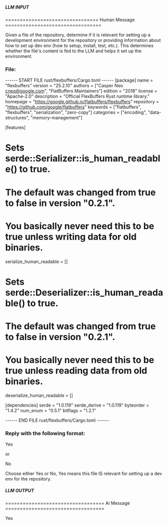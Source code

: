 ##### LLM INPUT #####
================================ Human Message =================================

Given a file of the repository, determine if it is relevant for setting up a development environment for the repository or providing information about how to set up dev env (how to setup, install, test, etc.). This determines whether the file's content is fed to the LLM and helps it set up the environment.

### File:
------ START FILE rust/flexbuffers/Cargo.toml ------
[package]
name = "flexbuffers"
version = "25.2.10"
authors = ["Casper Neo <cneo@google.com>", "FlatBuffers Maintainers"]
edition = "2018"
license = "Apache-2.0"
description = "Official FlexBuffers Rust runtime library."
homepage = "https://google.github.io/flatbuffers/flexbuffers"
repository = "https://github.com/google/flatbuffers"
keywords = ["flatbuffers", "flexbuffers", "serialization", "zero-copy"]
categories = ["encoding", "data-structures", "memory-management"]

[features]
# Sets serde::Serializer::is_human_readable() to true.
# The default was changed from true to false in version "0.2.1".
# You basically never need this to be true unless writing data for old binaries.
serialize_human_readable = []
# Sets serde::Deserializer::is_human_readable() to true.
# The default was changed from true to false in version "0.2.1".
# You basically never need this to be true unless reading data from old binaries.
deserialize_human_readable = []

[dependencies]
serde = "1.0.119"
serde_derive = "1.0.119"
byteorder = "1.4.2"
num_enum = "0.5.1"
bitflags = "1.2.1"

------ END FILE rust/flexbuffers/Cargo.toml ------

### Reply with the following format:

<rel>Yes</rel>

or

<rel>No</rel>

Choose either Yes or No, Yes means this file IS relevant for setting up a dev env for the repository.

##### LLM OUTPUT #####
================================== Ai Message ==================================

<rel>Yes</rel>